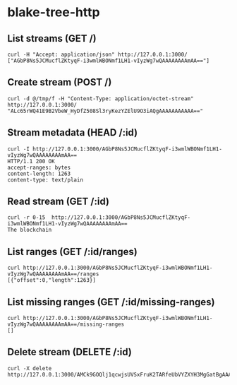 # blake-tree-http

## List streams (GET /)
```
curl -H "Accept: application/json" http://127.0.0.1:3000/
["AGbP8Ns5JCMucflZKtyqF-i3wmlWBONmf1LH1-vIyzWg7wQAAAAAAAAmAA=="]
```

## Create stream (POST /)
```
curl -d @/tmp/f -H "Content-Type: application/octet-stream" http://127.0.0.1:3000/
"ALc65rWQ41E9B2VbeW_HyDfZ508Sl3ryKezYZElU9O3iAQgAAAAAAAAAAA=="
```

## Stream metadata (HEAD /:id)
```
curl -I http://127.0.0.1:3000/AGbP8Ns5JCMucflZKtyqF-i3wmlWBONmf1LH1-vIyzWg7wQAAAAAAAAmAA==
HTTP/1.1 200 OK
accept-ranges: bytes
content-length: 1263
content-type: text/plain
```

## Read stream (GET /:id)
```
curl -r 0-15  http://127.0.0.1:3000/AGbP8Ns5JCMucflZKtyqF-i3wmlWBONmf1LH1-vIyzWg7wQAAAAAAAAmAA==
The blockchain
```

## List ranges (GET /:id/ranges)
```
curl http://127.0.0.1:3000/AGbP8Ns5JCMucflZKtyqF-i3wmlWBONmf1LH1-vIyzWg7wQAAAAAAAAmAA==/ranges
[{"offset":0,"length":1263}]
```

## List missing ranges (GET /:id/missing-ranges)
```
curl http://127.0.0.1:3000/AGbP8Ns5JCMucflZKtyqF-i3wmlWBONmf1LH1-vIyzWg7wQAAAAAAAAmAA==/missing-ranges
[]
```

## Delete stream (DELETE /:id)
```
curl -X delete http://127.0.0.1:3000/AMCk9GOQlj1qcwjsUVSxFruK2TARfeUbVYZXYH3MgGatBgAAAAAAAAAmAA==
```
